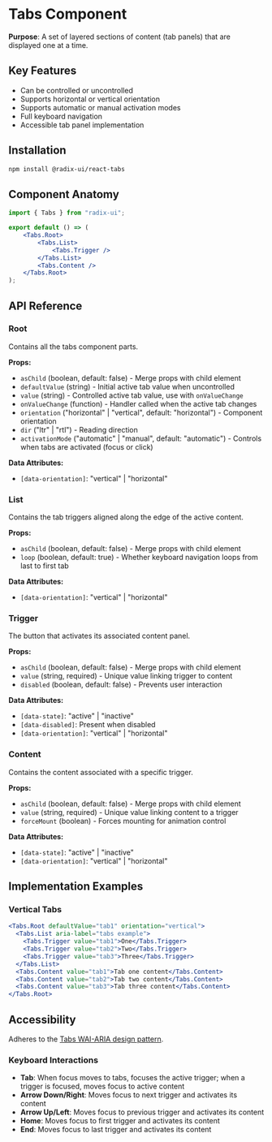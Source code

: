 # Tabs Component

**Purpose**: A set of layered sections of content (tab panels) that are displayed one at a time.

## Key Features

- Can be controlled or uncontrolled
- Supports horizontal or vertical orientation
- Supports automatic or manual activation modes
- Full keyboard navigation
- Accessible tab panel implementation

## Installation

```bash
npm install @radix-ui/react-tabs
```

## Component Anatomy

```jsx
import { Tabs } from "radix-ui";

export default () => (
	<Tabs.Root>
		<Tabs.List>
			<Tabs.Trigger />
		</Tabs.List>
		<Tabs.Content />
	</Tabs.Root>
);
```

## API Reference

### Root

Contains all the tabs component parts.

**Props:**
- `asChild` (boolean, default: false) - Merge props with child element
- `defaultValue` (string) - Initial active tab value when uncontrolled
- `value` (string) - Controlled active tab value, use with `onValueChange`
- `onValueChange` (function) - Handler called when the active tab changes
- `orientation` ("horizontal" | "vertical", default: "horizontal") - Component orientation
- `dir` ("ltr" | "rtl") - Reading direction
- `activationMode` ("automatic" | "manual", default: "automatic") - Controls when tabs are activated (focus or click)

**Data Attributes:**
- `[data-orientation]`: "vertical" | "horizontal"

### List

Contains the tab triggers aligned along the edge of the active content.

**Props:**
- `asChild` (boolean, default: false) - Merge props with child element
- `loop` (boolean, default: true) - Whether keyboard navigation loops from last to first tab

**Data Attributes:**
- `[data-orientation]`: "vertical" | "horizontal"

### Trigger

The button that activates its associated content panel.

**Props:**
- `asChild` (boolean, default: false) - Merge props with child element
- `value` (string, required) - Unique value linking trigger to content
- `disabled` (boolean, default: false) - Prevents user interaction

**Data Attributes:**
- `[data-state]`: "active" | "inactive"
- `[data-disabled]`: Present when disabled
- `[data-orientation]`: "vertical" | "horizontal"

### Content

Contains the content associated with a specific trigger.

**Props:**
- `asChild` (boolean, default: false) - Merge props with child element
- `value` (string, required) - Unique value linking content to a trigger
- `forceMount` (boolean) - Forces mounting for animation control

**Data Attributes:**
- `[data-state]`: "active" | "inactive"
- `[data-orientation]`: "vertical" | "horizontal"

## Implementation Examples

### Vertical Tabs

```jsx
<Tabs.Root defaultValue="tab1" orientation="vertical">
  <Tabs.List aria-label="tabs example">
    <Tabs.Trigger value="tab1">One</Tabs.Trigger>
    <Tabs.Trigger value="tab2">Two</Tabs.Trigger>
    <Tabs.Trigger value="tab3">Three</Tabs.Trigger>
  </Tabs.List>
  <Tabs.Content value="tab1">Tab one content</Tabs.Content>
  <Tabs.Content value="tab2">Tab two content</Tabs.Content>
  <Tabs.Content value="tab3">Tab three content</Tabs.Content>
</Tabs.Root>
```

## Accessibility

Adheres to the [Tabs WAI-ARIA design pattern](https://www.w3.org/WAI/ARIA/apg/patterns/tabs).

### Keyboard Interactions

- **Tab**: When focus moves to tabs, focuses the active trigger; when a trigger is focused, moves focus to active content
- **Arrow Down/Right**: Moves focus to next trigger and activates its content
- **Arrow Up/Left**: Moves focus to previous trigger and activates its content
- **Home**: Moves focus to first trigger and activates its content
- **End**: Moves focus to last trigger and activates its content